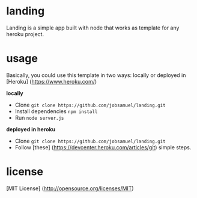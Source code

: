 landing
=======

Landing is a simple app built with node that works as template for any heroku project.

usage
=====

Basically, you could use this template in two ways: locally or deployed in [Heroku] (https://www.heroku.com/) 

**locally** 

 - Clone `git clone https://github.com/jobsamuel/landing.git`
 - Install dependencies `npm install`
 - Run `node server.js`

**deployed in heroku**

 - Clone `git clone https://github.com/jobsamuel/landing.git`
 - Follow [these] (https://devcenter.heroku.com/articles/git) simple steps. 

license
=======

[MIT License] (http://opensource.org/licenses/MIT)